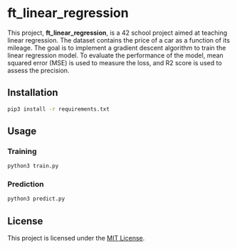 # ft_linear_regression

This project, **ft_linear_regression**, is a 42 school project aimed at teaching linear regression. The dataset contains the price of a car as a function of its mileage. The goal is to implement a gradient descent algorithm to train the linear regression model. To evaluate the performance of the model, mean squared error (MSE) is used to measure the loss, and R2 score is used to assess the precision.

## Installation

```bash
pip3 install -r requirements.txt
```

## Usage

### Training

```bash
python3 train.py
```

### Prediction

```bash
python3 predict.py
```

## License

This project is licensed under the [MIT License](LICENSE).
